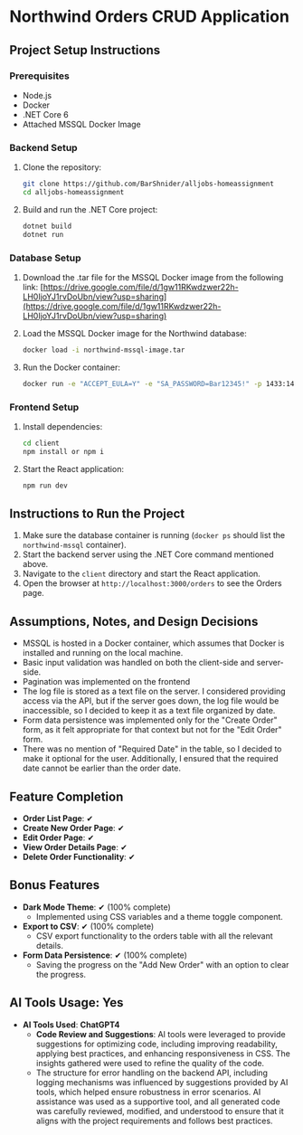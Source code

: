 # Northwind Orders CRUD Application

## Project Setup Instructions

### Prerequisites
- Node.js
- Docker
- .NET Core 6 
- Attached MSSQL Docker Image

### Backend Setup
1. Clone the repository:
   ```sh
   git clone https://github.com/BarShnider/alljobs-homeassignment
   cd alljobs-homeassignment
   ```
2. Build and run the .NET Core project:
   ```sh
   dotnet build
   dotnet run
   ```

### Database Setup

1. Download the .tar file for the MSSQL Docker image from the following link: [https://drive.google.com/file/d/1gw11RKwdzwer22h-LH0IjoYJ1rvDoUbn/view?usp=sharing](https://drive.google.com/file/d/1gw11RKwdzwer22h-LH0IjoYJ1rvDoUbn/view?usp=sharing)

2. Load the MSSQL Docker image for the Northwind database:
   ```sh
   docker load -i northwind-mssql-image.tar
   ```
3. Run the Docker container:
   ```sh
   docker run -e "ACCEPT_EULA=Y" -e "SA_PASSWORD=Bar12345!" -p 1433:1433 --name northwind-mssql -d northwind-mssql-image
   ```

### Frontend Setup
1. Install dependencies:
   ```sh
   cd client
   npm install or npm i
   ```
2. Start the React application:
   ```sh
   npm run dev
   ```

## Instructions to Run the Project
1. Make sure the database container is running (`docker ps` should list the `northwind-mssql` container).
2. Start the backend server using the .NET Core command mentioned above.
3. Navigate to the `client` directory and start the React application.
4. Open the browser at `http://localhost:3000/orders` to see the Orders page.

## Assumptions, Notes, and Design Decisions
- MSSQL is hosted in a Docker container, which assumes that Docker is installed and running on the local machine.
- Basic input validation was handled on both the client-side and server-side.
- Pagination was implemented on the frontend
- The log file is stored as a text file on the server. I considered providing access via the API, but if the server goes down, the log file would be inaccessible, so I decided to keep it as a text file organized by date.
- Form data persistence was implemented only for the "Create Order" form, as it felt appropriate for that context but not for the "Edit Order" form.
- There was no mention of "Required Date" in the table, so I decided to make it optional for the user. Additionally, I ensured that the required date cannot be earlier than the order date.

## Feature Completion
- **Order List Page**: ✔
- **Create New Order Page**: ✔
- **Edit Order Page**: ✔
- **View Order Details Page**: ✔
- **Delete Order Functionality**: ✔

## Bonus Features
- **Dark Mode Theme**: ✔ (100% complete)
  - Implemented using CSS variables and a theme toggle component.
- **Export to CSV**: ✔ (100% complete)
  - CSV export functionality to the orders table with all the relevant details.
- **Form Data Persistence**: ✔ (100% complete)
  - Saving the progress on the "Add New Order" with an option to clear the progress.

## AI Tools Usage: Yes 
- **AI Tools Used**:
**ChatGPT4**
  - **Code Review and Suggestions**: AI tools were leveraged to provide suggestions for optimizing code, including improving readability, applying best practices, and enhancing responsiveness in CSS. The insights gathered were used to refine the quality of the code.
   - The structure for error handling on the backend API, including logging mechanisms was influenced by suggestions provided by AI tools, which helped ensure robustness in error scenarios.
AI assistance was used as a supportive tool, and all generated code was carefully reviewed, modified, and understood to ensure that it aligns with the project requirements and follows best practices.
